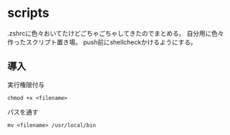 # scripts

.zshrcに色々おいてたけどごちゃごちゃしてきたのでまとめる。
自分用に色々作ったスクリプト置き場。
push前にshellcheckかけるようにする。

## 導入
実行権限付与
```
chmod +x <filename>
```
パスを通す
```
mv <filename> /usr/local/bin
```
